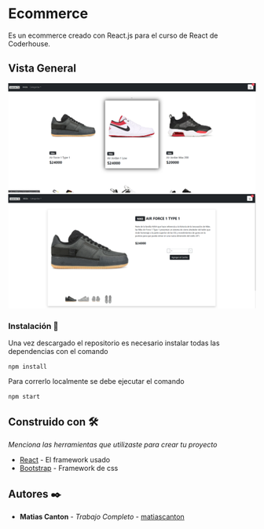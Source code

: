 # Ecommerce

Es un ecommerce creado con React.js para el curso de React de Coderhouse.

## Vista General

![Screenshot](/public/CapturaListado.PNG?raw=true "Listado de Productos")
![Screenshot](/public/Captura1.PNG?raw=true "Detalle de Producto")


### Instalación 🔧

Una vez descargado el repositorio es necesario instalar todas las dependencias con el comando
```
npm install
```
Para correrlo localmente se debe ejecutar el comando

```
npm start
```

## Construido con 🛠️

_Menciona las herramientas que utilizaste para crear tu proyecto_

* [React](https://es.reactjs.org/) - El framework usado
* [Bootstrap](https://getbootstrap.com/docs/5.0/getting-started/introduction/) - Framework de css


## Autores ✒️

* **Matias Canton** - *Trabajo Completo* - [matiascanton](https://github.com/matiascanton)
